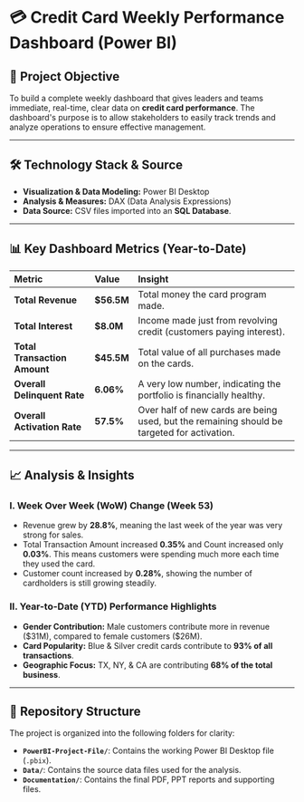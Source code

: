 # 💳 Credit Card Weekly Performance Dashboard (Power BI)

## 🎯 Project Objective
To build a complete weekly dashboard that gives leaders and teams immediate, real-time, clear data on **credit card performance**. The dashboard's purpose is to allow stakeholders to easily track trends and analyze operations to ensure effective management.

---

## 🛠️ Technology Stack & Source
* **Visualization & Data Modeling:** Power BI Desktop
* **Analysis & Measures:** DAX (Data Analysis Expressions) 
* **Data Source:** CSV files imported into an **SQL Database**.


---

## 📊 Key Dashboard Metrics (Year-to-Date)

| Metric | Value | Insight |
| :--- | :--- | :--- |
| **Total Revenue** | **$56.5M** | Total money the card program made. |
| **Total Interest** | **$8.0M** | Income made just from revolving credit (customers paying interest). |
| **Total Transaction Amount** | **$45.5M** | Total value of all purchases made on the cards. |
| **Overall Delinquent Rate** | **6.06%** | A very low number, indicating the portfolio is financially healthy. |
| **Overall Activation Rate** | **57.5%** | Over half of new cards are being used, but the remaining should be targeted for activation. |

---

## 📈 Analysis & Insights

### I. Week Over Week (WoW) Change (Week 53)
* Revenue grew by **28.8%**, meaning the last week of the year was very strong for sales.
* Total Transaction Amount increased **0.35%** and Count increased only **0.03%**. This means customers were spending much more each time they used the card.
* Customer count increased by **0.28%**, showing the number of cardholders is still growing steadily.

### II. Year-to-Date (YTD) Performance Highlights
* **Gender Contribution:** Male customers contribute more in revenue (\$31M), compared to female customers (\$26M).
* **Card Popularity:** Blue & Silver credit cards contribute to **93% of all transactions**.
* **Geographic Focus:** TX, NY, & CA are contributing **68% of the total business**.

---

## 📁 Repository Structure
The project is organized into the following folders for clarity:
* **`PowerBI-Project-File/`**: Contains the working Power BI Desktop file (`.pbix`).
* **`Data/`**: Contains the source data files used for the analysis.
* **`Documentation/`**: Contains the final PDF, PPT reports and supporting files.